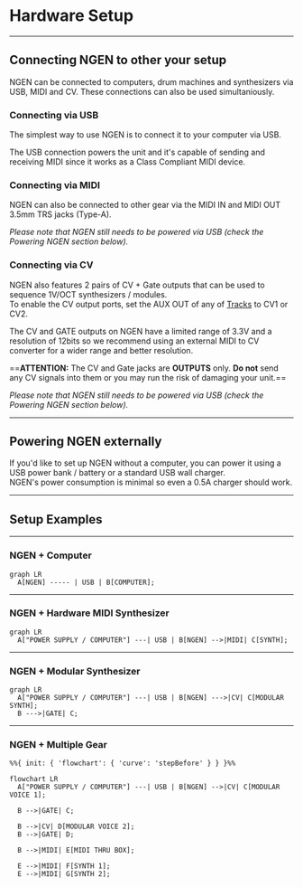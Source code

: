 # Hardware Setup

---

## Connecting NGEN to other your setup

NGEN can be connected to computers, drum machines and synthesizers via USB, MIDI and CV. These connections can also be used simultaniously.

### Connecting via USB

The simplest way to use NGEN is to connect it to your computer via USB. 

The USB connection powers the unit and it's capable of sending and receiving MIDI since it works as a Class Compliant MIDI device.

### Connecting via MIDI

NGEN can also be connected to other gear via the MIDI IN and MIDI OUT 3.5mm TRS jacks (Type-A).

*Please note that NGEN still needs to be powered via USB (check the Powering NGEN section below).*

### Connecting via CV

NGEN also features 2 pairs of CV + Gate outputs that can be used to sequence 1V/OCT synthesizers / modules.  
To enable the CV output ports, set the AUX OUT of any of [Tracks](track.md) to CV1 or CV2.

The CV and GATE outputs on NGEN have a limited range of 3.3V and a resolution of 12bits so we recommend using an external MIDI to CV converter for a wider range and better resolution.

==**ATTENTION:** The CV and Gate jacks are **OUTPUTS** only. **Do not** send any CV signals into them or you may run the risk of damaging your unit.== 

*Please note that NGEN still needs to be powered via USB (check the Powering NGEN section below).*

---

## Powering NGEN externally

If you'd like to set up NGEN without a computer, you can power it using a USB power bank / battery or a standard USB wall charger.  
NGEN's power consumption is minimal so even a 0.5A charger should work.

---

## Setup Examples

---

### NGEN + Computer

``` mermaid
graph LR
  A[NGEN] ----- | USB | B[COMPUTER];
```

---

### NGEN + Hardware MIDI Synthesizer

``` mermaid
graph LR
  A["POWER SUPPLY / COMPUTER"] ---| USB | B[NGEN] -->|MIDI| C[SYNTH];
```

---

### NGEN + Modular Synthesizer

``` mermaid
graph LR
  A["POWER SUPPLY / COMPUTER"] ---| USB | B[NGEN] --->|CV| C[MODULAR SYNTH];
  B --->|GATE| C;
```

---

### NGEN + Multiple Gear

``` mermaid
%%{ init: { 'flowchart': { 'curve': 'stepBefore' } } }%%

flowchart LR
  A["POWER SUPPLY / COMPUTER"] ---| USB | B[NGEN] -->|CV| C[MODULAR VOICE 1];

  B -->|GATE| C;

  B -->|CV| D[MODULAR VOICE 2];
  B -->|GATE| D;

  B -->|MIDI| E[MIDI THRU BOX];

  E -->|MIDI| F[SYNTH 1];
  E -->|MIDI| G[SYNTH 2];
```